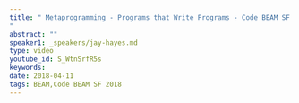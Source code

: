 ```yaml
---
title: " Metaprogramming - Programs that Write Programs - Code BEAM SF 2018
"
abstract: ""
speaker1: _speakers/jay-hayes.md
type: video
youtube_id: S_WtnSrfR5s
keywords: 
date: 2018-04-11
tags: BEAM,Code BEAM SF 2018
---
```


